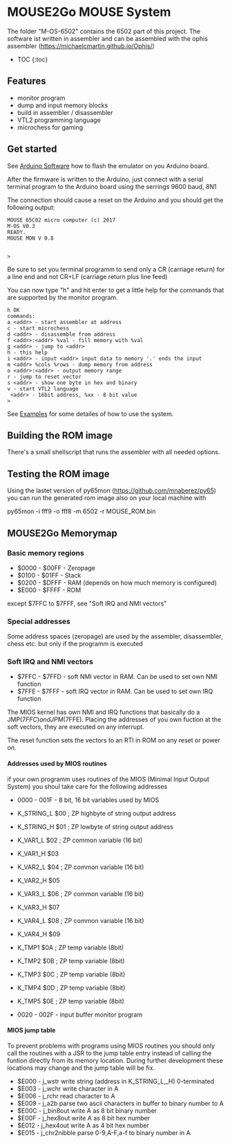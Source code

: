 # MOUSE2Go MOUSE System

The folder "M-OS-6502" contains the 6502 part of this project. The software ist written in assembler and
can be assembled with the ophis assembler (https://michaelcmartin.github.io/Ophis/)

* TOC
{:toc}

## Features

 - monitor program 
 - dump and input memory blocks
 - build in assembler / disassembler
 - VTL2 programming language
 - microchess for gaming

## Get started

See [Arduino Software](/MOUSE2Go/pages/arduino) how to flash the emulator on you Arduino board. 

After the firmware is written to the Arduino, just connect with a serial terminal program to the Arduino board using the serrings 9600 baud, 8N1

The connection should cause a reset on the Arduino and you should get the following output:

```
MOUSE 65C02 micro computer (c) 2017
M-OS V0.3
READY.
MOUSE MON V 0.8


>
```

Be sure to set you terminal programm to send only a CR (carriage return) for a line end and not CR+LF (carriage return plus line feed)

You can now type "h" and hit enter to get a little help for the commands that are supported by the monitor program.

```
h OK
commands:
a <addr> - start assembler at address
c - start microchess
d <addr> - disassemble from address
f <addr>:<addr> %val - fill memory with %val
g <addr> - jump to <addr>
h - this help
i <addr> - input <addr> input data to memory '.' ends the input
m <addr> %cols %rows - dump memory from address
o <addr>:<addr> - output memory range
r - jump to reset vector
s <addr> - show one byte in hex and binary
v - start VTL2 language
 <addr> - 16bit address, %xx - 8 bit value
>
```

See [Examples](/MOUSE2Go/pages/examples) for some detailes of how to use the system.

## Building the ROM image

There's a small shellscript that runs the assembler with all needed options.

## Testing the ROM image

Using the lastet version of py65mon (https://github.com/mnaberez/py65) you can run the generated rom image
also on your local machine with

py65mon -i fff9 -o fff8 -m 6502 -r MOUSE_ROM.bin


## MOUSE2Go Memorymap

### Basic memory regions 

 - $0000 - $00FF   - Zeropage
 - $0100 - $01FF   - Stack
 - $0200 - $DFFF   - RAM (depends on how much memory is configured)
 - $E000 - $FFFF   - ROM
 
 except $7FFC to $7FFF, see "Soft IRQ and NMI vectors"

### Special addresses

 Some address spaces (zeropage) are used by the assembler, disassembler, chess etc. 
 but only if the programm is executed

### Soft IRQ and NMI vectors

 - $7FFC - $7FFD - soft NMI vector in RAM. Can be used to set own NMI function
 - $7FFE - $7FFF - soft IRQ vector in RAM. Can be used to set own IRQ function

 The MIOS kernel has own NMI and IRQ functions that basically do a JMP($7FFC) and JPM($7FFE).
 Placing the addresses of you own fuction at the soft vectors, they are executed on any interrupt.

 The reset function sets the vectors to an RTI in ROM on any reset or power on.

#### Addresses used by MIOS routines

 if your own programm uses routines of the MIOS (Minimal Input Output System) you
 shoul take care for the following addresses

 - 0000 - 001F    - 8 bit, 16 bit variables used by MIOS
 
 - K_STRING_L   $00 ; ZP highbyte of string output address
 - K_STRING_H   $01 ; ZP lowbyte of string output address
 - K_VAR1_L     $02 ; ZP common variable (16 bit)
 - K_VAR1_H     $03
 - K_VAR2_L     $04 ; ZP common variable (16 bit)
 - K_VAR2_H     $05
 - K_VAR3_L     $06 ; ZP common variable (16 bit)
 - K_VAR3_H     $07
 - K_VAR4_L     $08 ; ZP common variable (16 bit)
 - K_VAR4_H     $09
 - K_TMP1       $0A ; ZP temp variable (8bit)
 - K_TMP2       $0B ; ZP temp variable (8bit)
 - K_TMP3       $0C ; ZP temp variable (8bit)
 - K_TMP4       $0D ; ZP temp variable (8bit)
 - K_TMP5       $0E ; ZP temp variable (8bit)

 - 0020 - 002F    - input buffer monitor program
 
#### MIOS jump table

 To prevent problems with programs using MIOS routines you should only call the
 routines with a JSR to the jump table entry instead of calling the funtion directly 
 from its memory location. During further development these locations may change and 
 the jump table will be fix.

 - $E000 - j_wstr             write string (address in K_STRING_L,_H) 0-terminated
 - $E003 - j_wchr             write character in A
 - $E006 - j_rchr             read character to A
 - $E009 - j_a2b              parse two ascii characters in buffer to binary number to A
 - $E00C - j_bin8out          write A as 8 bit binary number
 - $E00F - j_hex8out          write A as 8 bit hex number
 - $E012 - j_hex4out          write A as 4 bit hex number
 - $E015 - j_chr2nibble       parse 0-9,A-F,a-f to binary number in A
 
